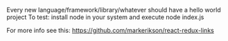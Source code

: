 Every new language/framework/library/whatever should have a hello world project
To test: install node in your system and execute node index.js

For more info see this: https://github.com/markerikson/react-redux-links